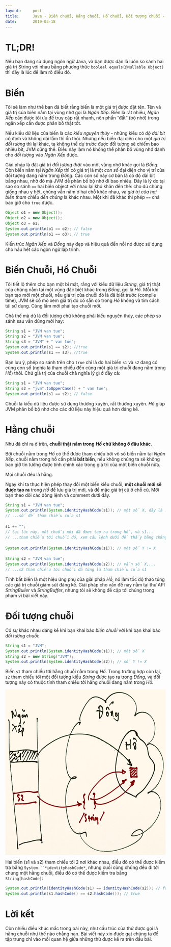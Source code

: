 ```yaml
---
layout:     post
title:      Java - Biến chuỗi, Hằng chuỗi, Hồ chuỗi, Đối tượng chuỗi - tưởng tượng thế nào cho dễ hiểu
date:       2019-03-18
---
```


# TL;DR!

Nếu bạn đang sử dụng ngôn ngữ Java, và bạn được dặn là luôn so sánh hai giá trị String với nhau bằng phương thức `booleal equals(@Nullable Object)` thì đây là lúc để làm rõ điều đó.

# Biến

Tôi sẽ làm như thể bạn đã biết rằng biến là một giá trị được đặt tên. Tên và giá trị của biến nằm tại vùng nhớ gọi là *Ngăn Xếp*. Biến là rất nhiều, *Ngăn Xếp* cần được tối ưu để truy cập rất nhanh, nên phần “đất” (bộ nhớ) trong ngăn xếp cần được phân bổ thật tốt.

Nếu kiểu dữ liệu của biến là các *kiểu nguyên thủy* - những kiểu có *độ dài bit* cố định và không dài lắm thì ổn thôi. Nhưng nếu biến đại diện cho một *giá trị đối tượng* thì lại khác, ta không thể dự trước được đối tượng sẽ chiếm bao nhiêu bit, JVM cũng thế. Điều này làm nó không thể phân bổ vùng nhớ dành cho *đối tượng* vào *Ngăn Xếp* được.

Giải pháp là đặt giá trị *đối tượng thật* vào một vùng nhớ khác gọi là *Đống*. Còn biến nằm tại *Ngăn Xếp* thì có giá trị là một *con số* đại diện cho vị trí của đối tượng đang nằm trong *Đống*. Các con số này cơ bản là có độ dài bit bằng nhau, nhờ đó mà JVM dễ phân bổ bộ nhớ đi bao nhiêu. Đây là lý do tại sao so sánh `==` hai biến object với nhau lại khó khăn đến thế: cho dù chúng giống nhau y hệt, chúng vẫn nằm ở hai chỗ khác nhau, và *giá trị của hai biến tham chiếu đến chúng* là khác nhau. Một khi đã khác thì phép `==` chả bao giờ cho `true` được.

```java
Object o1 = new Object();
Object o2 = new Object();
Object o3 = o1;
System.out.println(o1 == o2); // false
System.out.println(o1 == o3); // true
```

Kiến trúc *Ngăn Xếp* và *Đống* này đẹp và hiệu quả đến nỗi nó được sử dụng cho hầu hết các ngôn ngữ lập trình.

# Biến Chuỗi, Hồ Chuỗi

Tôi tiết lộ thêm cho bạn một bí mật, rằng với kiểu dữ liệu *String*, giá trị thật của chúng nằm tại một vùng đặc biệt khác trong *Đống*, gọi là *Hồ*. Mỗi khi bạn tạo mới một chuỗi, nếu giá trị của chuỗi đó là đã biết trước (compile time), JVM sẽ cố mò xem giá trị đó có sẵn có trong *Hồ* không và tìm cách tái sử dụng. Cùng lắm mới phải tạo chuỗi mới.

Chả thế mà dù là đối tượng chứ không phải kiểu nguyên thủy, các phép so sánh sau vẫn đúng mới hay:

```java
String s1 = "JVM van tue";
String s2 = "JVM van tue";
String s3 = "JVM" + " van tue";
System.out.println(s1 == s2); //true
System.out.println(s1 == s3); //true
```

Bạn lưu ý, phép so sánh trên cho `true` chỉ là do hai biến `s1` và `s2` đang có cùng con số (nghĩa là tham chiếu đến cùng một giá trị chuỗi đang nằm trong *Hồ*) thôi. Chứ giá trị của chuỗi chả nghĩa lý gì ở đây cả:

```java
String s1 = "JVM van tue";
String s2 = "jvm".toUpperCase() + " van tue";
System.out.println(s1 == s2); // false
```

Chuỗi là kiểu dữ liệu được sử dụng thường xuyên, rất thường xuyên. *Hồ* giúp JVM phân bổ bộ nhớ cho các dữ liệu này hiệu quả hơn đáng kể.

# Hằng chuỗi

Như đã chỉ ra ở trên, **chuỗi thật nằm trong** ***Hồ*** **chứ không ở đâu khác**.

Bởi chuỗi nằm trong *Hồ* có thể được tham chiếu bởi vô số biến nằm tại *Ngăn Xếp*, chuỗi nằm trong hồ cần phải **bất biến**, nếu không chúng ta sẽ không bao giờ tin tưởng được tính chính xác trong giá trị của một biến chuỗi nữa. 

Mọi chuỗi đều là hằng.

Ngay khi ta thực hiện phép thay đổi một biến kiểu chuỗi, **một chuỗi mới sẽ được tạo ra** trong *Hồ* để lưu giá trị mới, và để mặc giá trị cũ ở chỗ cũ. Mời bạn theo dõi các dòng lệnh và comment dưới đây.

```java
String s1 = "JVM van tue";
System.out.println(System.identityHashCode(s1)); // một số X, đây là ...
// ...số để tham chiếu của s1

s1 += ""; 
// tại lúc này, một chuỗi mới đã được tạo ra trong hồ, và s1...
// ...tham chiếu tới chuỗi đó, xem câu lệnh dưới để thấy bằng chứng

System.out.println(System.identityHashCode(s1)); // một số Y != X

String s2 = "JVM van tue";
System.out.println(System.identityHashCode(s2)); // vẫn số X,...
// ...s2 tham chiếu tới chuỗi đã từng là tham chiếu của s1
```

Tính bất biến là một hiệu ứng phụ của giải pháp *Hồ*, nó làm tốc độ thao túng các giá trị chuỗi giảm sút đáng kể. Giải pháp cho vấn đề này nằm tại thư API *StringBuiler* và *StringBuffer*, nhưng tôi sẽ không đề cập tới chúng trong phạm vi bài viết này.

# Đối tượng chuỗi

Có sự khác nhau đáng kể khi bạn khai báo *biến chuỗi* với khi bạn khai báo *đối tượng chuỗi*:

```java
String s1 = "JVM";
System.out.println(System.identityHashCode(s1)); // một số X
String s2 = new String("JVM");
System.out.println(System.identityHashCode(s2)); // số Y != X
```

Biến `s1` tham chiếu tới hằng chuỗi nằm trong *Hồ*. Trong trường hợp còn lại, `s2` tham chiếu tới một đối tượng kiểu *String* được tạo ra trong *Đống*, và đối tượng này có thuộc tính tham chiếu tới hằng chuỗi đang nằm trong *Hồ:*

<img src="/resource/posts/2019-03-18-string-pool/string-pool.jpg" width="790px" height="519px" align="center" >

Hai biến (s1 và s2) tham chiếu tới 2 nơi khác nhau, điều đó có thể được kiểm tra bằng `System.``*identityHashCode*`, nhưng cuối cùng chúng đều đi tới chung một hằng chuỗi, điều đó có thể được kiểm tra bằng `String[hashCode]`:

```java
System.out.println(identityHashCode(s1) == identityHashCode(s2)); // false
System.out.println(s1.hashCode() == s2.hashCode()); // true
```

# Lời kết

Còn nhiều điều khúc mắc trong bài này, như cấu trúc của thứ được gọi là hằng chuỗi như thế nào chẳng hạn. Bài viết này xin được gạt chúng ta để tập trung chỉ vào mối quan hệ giữa những thứ được kể ra trên đầu bài.
